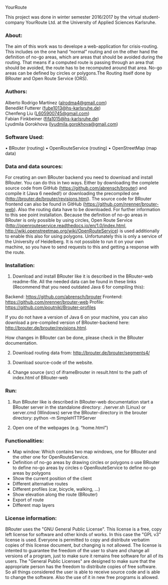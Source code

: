 YourRoute

This project was done in winter semester 2016/2017 by the virtual student-company YourRoute Ltd. at the University of Applied Sciences Karlsruhe.

### About:
The aim of this work was to develope a web-application for crisis-routing. This includes on the one hand “normal” routing and on the other hand the definition of no-go areas, which are areas that should be avoided during the routing. That means if a computed route is passing through an area that should be avoided, the route has to be recomputed around that area. No-go areas can be defined by circles or polygons.The Routing itself done by BRouter and Open Route Service (ORS).

### Authors: 
Alberto Rodrigo Martínez (alrodma4@gmail.com)</br>
Benedikt Futterer (fube1013@hs-karlsruhe.de)</br>
Chenfeng Liu (L605900745@gmail.com)</br>
Fabian Finkbeiner (fifa1015@hs-karlsruhe.de)</br>
Lyudmila Gorokhova (lyudmila.gorokhova@gmail.com)</br>

### Software Used:
•	BRouter (routing)
•	OpenRouteService (routing)
•	OpenStreetMap (map data)

### Data and data sources:
For creating an own BRouter backend you need to download and install BRouter. You can do this in two ways. Either by downloading the complete source code from GitHub (https://github.com/abrensch/brouter) and compile it (Java 6 needed!) or downloading the precompiled one (http://brouter.de/brouter/revisions.html). The source code for BRouter frontend can also be found in GitHub (https://github.com/nrenner/brouter-web). Also the routing data have to be downloaded. For further information to this see point installation.
Because the definition of no-go areas in BRouter is only possible by using circles, Open Route Service (http://openrouteservice.readthedocs.io/en/1.0/index.html, http://wiki.openstreetmap.org/wiki/OpenRouteService) is used additionally to enable this also for using polygons. Unfortunately this is only a service of the  University of Heidelberg. It is not possible to run it on your own machine, so you have to send requests to this and getting a response with the route.

### Installation:
1) Download and install BRouter like it is described in the BRouter-web readme-file. All the needed data can be found in these links (Recommend that you need outdated Java 6 for compiling this):

Backend: https://github.com/abrensch/brouter
Frontend: https://github.com/nrenner/brouter-web
Profile: https://github.com/poutnikl/Brouter-profiles

If you do not have a version of Java 6 on your machine, you can also download a pre-compiled version of BRouter-backend here: http://brouter.de/brouter/revisions.html.

How changes in BRouter can be done, please check in the BRouter documentation.

2) Download routing data from: http://brouter.de/brouter/segments4/

3) Download source-code of the website.

4) Change source (src) of iframeBrouter in result.html to the path of index.html of BRouter-web

### Run:
1) Run BRouter like is described in BRouter-web documentation
start a BRouter server in the standalone directory: 
./server.sh (Linux) or server.cmd (Windows) 
serve the BRouter-directory in the brouter directory: 
python -m SimpleHTTPServer

2) Open one of the webpages (e.g. “home.html”)

### Functionalities:
- Map window: Which contains two map windows, one for BRouter and the other one for OpenRouteService.
-	Definition of no-go areas by drawing circles or polygons
  o	use BRouter to define no-go areas by circles
  o	OpenRouteService to define no-go areas by polygons 
- Show the current position of the client
- Different alternative routes
- Different profiles (car, bicycle, walking, …)
- Show elevation along the route (BRouter)
- Export of route
- Different map layers

### License information:
BRouter uses the "GNU General Public License". This license is a free, copy left license for software and other kinds of works. In this case the "GPL v3" license is used. Everyone is permitted to copy and distribute verbatim copies of this license document, but changing is not allowed. The license is intented to guarantee the freedom of the user to share and change all versions of a program, just to make sure it remains free software for all of its users. The "General Public Licenses" are designed to make sure that the appropriate person has the freedom to distribute copies of free software. So all things considered the user is able to receive source code and is able to change the software. Also the use of it in new free programs is allowed.
